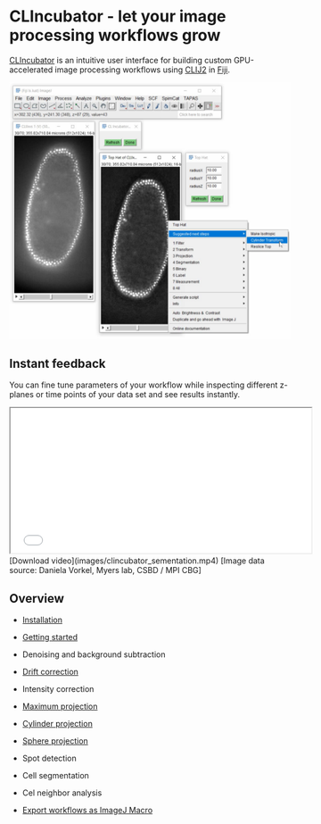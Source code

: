 # CLIncubator - let your image processing workflows grow
[CLIncubator](https://clij.github.io/clincubator) is an intuitive user interface for building custom GPU-accelerated image processing workflows using [CLIJ2](https://clij.github.io) in [Fiji](https://fiji.sc).

![Image](images/suggestions.png)


## Instant feedback
You can fine tune parameters of your workflow while inspecting different z-planes or time points of your data set and see results instantly.
<iframe src="images/clincubator_sementation.mp4" width="540" height="260"></iframe>
[Download video](images/clincubator_sementation.mp4) [Image data source: Daniela Vorkel, Myers lab, CSBD / MPI CBG]



## Overview
* [Installation](https://clij.github.io/clincubator/installation)
* [Getting started](https://clij.github.io/clincubator/getting_started)


* Denoising and background subtraction
* [Drift correction](https://clij.github.io/clincubator/drift_correction)
* Intensity correction


* [Maximum projection](https://clij.github.io/clincubator/intensity_projection)
* [Cylinder projection](https://clij.github.io/clincubator/cylinder_projection)
* [Sphere projection](https://clij.github.io/clincubator/sphere_projection)
* Spot detection
* Cell segmentation
* Cel neighbor analysis

* [Export workflows as ImageJ Macro](https://clij.github.io/clincubator/macro_export)



